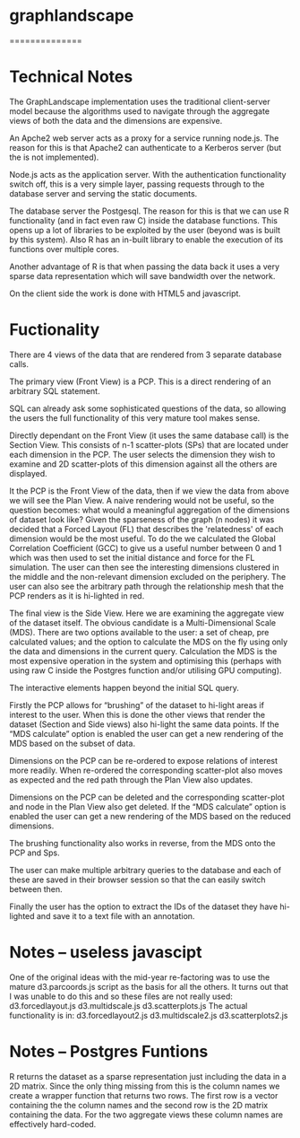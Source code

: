 graphlandscape
==============
==============

Technical Notes
==============


The GraphLandscape implementation uses the traditional client-server model because the algorithms used to navigate through the aggregate views of both the data and the dimensions are expensive.

An Apche2 web server acts as a proxy for a service running node.js.
The reason for this is that Apache2 can authenticate to a Kerberos server (but the is not implemented).

Node.js acts as the application server.  With the authentication functionality switch off, this is a very simple layer, passing requests through to the database server and serving the static documents.

The database server the Postgesql.  The reason for this is that we can use R functionality (and in fact  even raw C) inside the database functions.  This opens up a lot of libraries to be exploited by the user (beyond was is built by this system).  Also R has an in-built library to enable the execution of its functions over multiple cores.

Another advantage of R is that when passing the data back it uses a very sparse data representation which will save bandwidth over the network.

On the client side the work is done with HTML5 and javascript.

Fuctionality
==============

There are 4 views of the data that are rendered from 3 separate database calls.

The primary view (Front View) is a PCP.  This is a direct rendering of an arbitrary SQL statement.

SQL can already ask some sophisticated questions of the data, so allowing the users the full functionality of this very mature tool makes sense.

Directly dependant on the Front View (it uses the same database call) is the Section View.  This consists of n-1 scatter-plots (SPs)  that are located under each dimension in the PCP.  The user selects the dimension they wish to examine and 2D scatter-plots of this dimension against all the others are displayed.

It the PCP is the Front View of the data, then if we view the data from above we will see the Plan View.  A naive rendering would not be useful, so the question becomes: what would a meaningful aggregation of the dimensions of dataset look like?  Given the sparseness of the graph (n nodes) it was decided that a Forced Layout (FL) that describes the 'relatedness' of each dimension would be the most useful.  To do the we calculated the Global Correlation Coefficient (GCC) to give us a useful number between 0 and 1 which was then used to set the initial distance and force for the FL simulation.  The user can then see the interesting dimensions clustered in the middle and the non-relevant dimension excluded on the periphery.  The user can also see the arbitrary path through the relationship mesh that the PCP renders as it is hi-lighted in red. 

The final view is the Side View.  Here we are examining the aggregate view of the dataset itself.  The obvious candidate is a Multi-Dimensional Scale (MDS).  There are two options available to the user: a set of cheap, pre calculated values; and the option to calculate the MDS on the fly using only  the data and dimensions in the current query.  Calculation the MDS is the most expensive operation in the system and optimising this (perhaps with using raw C inside the Postgres function and/or utilising GPU computing).

The interactive elements happen beyond the initial SQL query.

Firstly the PCP allows for “brushing” of the dataset to hi-light areas if interest to the user.  When this is done the other views that render the dataset (Section and Side views) also hi-light the same data points. If the “MDS calculate” option is enabled the user can get a new rendering of the MDS based on the subset of data.

Dimensions on the PCP can be re-ordered to expose relations of interest more readily.   When re-ordered the corresponding scatter-plot also moves as expected and the red path through the Plan View also updates.

Dimensions on the PCP can be deleted and the corresponding scatter-plot and node in the Plan View also get deleted.   If the “MDS calculate” option is enabled the user can get a new rendering of the MDS based on the reduced dimensions.  

The brushing functionality also works in reverse, from the MDS onto the PCP and Sps.

The user can make multiple arbitrary queries to the database and each of these are saved in their browser session so that the can easily switch between then.

Finally the user has the option to extract the IDs of the dataset they have hi-lighted and save it to a text file with an annotation.


Notes – useless javascipt
==================

One of the original ideas with the mid-year re-factoring was to use the mature d3.parcoords.js script as the basis for all the others.  It turns out that I was unable to do this and so these files are not really used:
d3.forcedlayout.js
d3.multidscale.js
d3.scatterplots.js
The actual functionality is in:
d3.forcedlayout2.js
d3.multidscale2.js
d3.scatterplots2.js

Notes – Postgres Funtions
===================

R returns the dataset as a sparse representation just including the data in a 2D matrix.
Since the only thing missing from this is the column names we create a wrapper function that returns two rows.  The first row is a vector containing the the column names and the second row is the 2D matrix containing the data.  For the two aggregate views these column names are effectively hard-coded.



